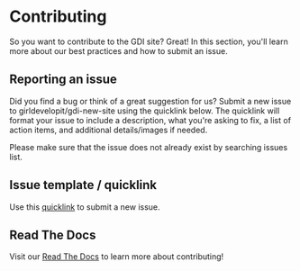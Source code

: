 # Contributing

So you want to contribute to the GDI site? Great! In this section, you'll learn more about our best practices and how to submit an issue.

## Reporting an issue

Did you find a bug or think of a great suggestion for us? Submit a new issue to girldevelopit/gdi-new-site using the quicklink below. The quicklink will format your issue to include a description, what you're asking to fix, a list of action items, and additional details/images if needed.

Please make sure that the issue does not already exist by searching issues list.

## Issue template / quicklink

Use this [quicklink](https://github.com/gdidayton/gdi-new-site/issues) to submit a new issue.

## Read The Docs

Visit our [Read The Docs](http://gdi-new-site.readthedocs.org/en/latest/) to learn more about contributing!
